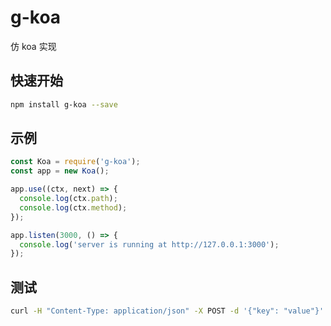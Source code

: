 # g-koa

仿 koa 实现

## 快速开始

```bash
npm install g-koa --save
```

## 示例

```js
const Koa = require('g-koa');
const app = new Koa();

app.use((ctx, next) => {
  console.log(ctx.path);
  console.log(ctx.method);
});

app.listen(3000, () => {
  console.log('server is running at http://127.0.0.1:3000');
});
```

## 测试

```bash
curl -H "Content-Type: application/json" -X POST -d '{"key": "value"}' http://localhost:5050\?\a\=\1\&\b\=\2
```
